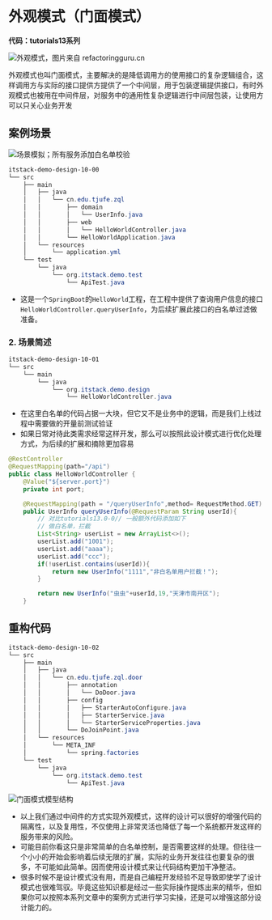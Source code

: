 # 外观模式（门面模式）

**代码：tutorials13系列**

![外观模式，图片来自 refactoringguru.cn](https://bugstack.cn/assets/images/2020/itstack-demo-design-10-01.png)

外观模式也叫门面模式，主要解决的是降低调用方的使用接口的复杂逻辑组合，这样调用方与实际的接口提供方提供了一个中间层，用于包装逻辑提供接口，有时外观模式也被用在中间件层，对服务中的通用性复杂逻辑进行中间层包装，让使用方可以只关心业务开发



## 案例场景

![场景模拟；所有服务添加白名单校验](https://bugstack.cn/assets/images/2020/itstack-demo-design-10-02.png)

```powershell
itstack-demo-design-10-00
└── src
    ├── main
    │   ├── java
    │   │   └── cn.edu.tjufe.zql
    │   │       ├── domain
    │   │       │	└── UserInfo.java
    │   │       ├── web	
    │   │       │	└── HelloWorldController.java
    │   │       └── HelloWorldApplication.java
    │   └── resources	
    │       └── application.yml	
    └── test
        └── java
            └── org.itstack.demo.test
                └── ApiTest.java
```



- 这是一个`SpringBoot`的`HelloWorld`工程，在工程中提供了查询用户信息的接口`HelloWorldController.queryUserInfo`，为后续扩展此接口的白名单过滤做准备。

### 2. 场景简述

```powershell
itstack-demo-design-10-01
└── src
    └── main
        └── java
            └── org.itstack.demo.design
                └── HelloWorldController.java
```

* 在这里白名单的代码占据一大块，但它又不是业务中的逻辑，而是我们上线过程中需要做的开量前测试验证
* 如果日常对待此类需求经常这样开发，那么可以按照此设计模式进行优化处理方式，为后续的扩展和摘除更加容易

```java
@RestController
@RequestMapping(path="/api")
public class HelloWorldController {
    @Value("${server.port}")
    private int port;

    @RequestMapping(path = "/queryUserInfo",method= RequestMethod.GET)
    public UserInfo queryUserInfo(@RequestParam String userId){
        // 对比tutorials13.0-0// 一般额外代码添加如下
        // 做白名单，拦截
        List<String> userList = new ArrayList<>();
        userList.add("1001");
        userList.add("aaaa");
        userList.add("ccc");
        if(!userList.contains(userId)){
            return new UserInfo("1111","非白名单用户拦截！");
        }

        return new UserInfo("虫虫"+userId,19,"天津市南开区");
    }
```



## 重构代码

```powershell
itstack-demo-design-10-02
└── src
    ├── main
    │   ├── java
    │   │   └── cn.edu.tjufe.zql.door
    │   │       ├── annotation
    │   │       │	└── DoDoor.java	
    │   │       ├── config
    │   │       │	├── StarterAutoConfigure.java
    │   │       │	├── StarterService.java
    │   │       │	└── StarterServiceProperties.java
    │   │       └── DoJoinPoint.java
    │   └── resources	
    │       └── META_INF
    │           └── spring.factories
    └── test
        └── java
            └── org.itstack.demo.test
                └── ApiTest.java
```

![门面模式模型结构](https://bugstack.cn/assets/images/2020/itstack-demo-design-10-03.png)



- 以上我们通过中间件的方式实现外观模式，这样的设计可以很好的增强代码的隔离性，以及复用性，不仅使用上非常灵活也降低了每一个系统都开发这样的服务带来的风险。
- 可能目前你看这只是非常简单的白名单控制，是否需要这样的处理。但往往一个小小的开始会影响着后续无限的扩展，实际的业务开发往往也要复杂的很多，不可能如此简单。因而使用设计模式来让代码结构更加干净整洁。
- 很多时候不是设计模式没有用，而是自己编程开发经验不足导致即使学了设计模式也很难驾驭。毕竟这些知识都是经过一些实际操作提炼出来的精华，但如果你可以按照本系列文章中的案例方式进行学习实操，还是可以增强这部分设计能力的。
